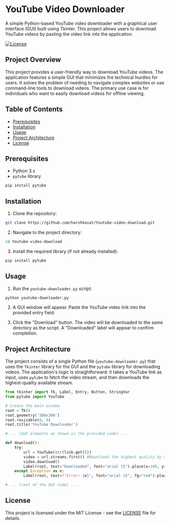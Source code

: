 # YouTube Video Downloader

A simple Python-based YouTube video downloader with a graphical user interface (GUI) built using Tkinter.  This project allows users to download YouTube videos by pasting the video link into the application.

[![License](https://img.shields.io/badge/License-MIT-blue.svg)](https://opensource.org/licenses/MIT)


## Project Overview

This project provides a user-friendly way to download YouTube videos.  The application features a simple GUI that minimizes the technical hurdles for users.  It solves the problem of needing to navigate complex websites or use command-line tools to download videos.  The primary use case is for individuals who want to easily download videos for offline viewing.


## Table of Contents

* [Prerequisites](#prerequisites)
* [Installation](#installation)
* [Usage](#usage)
* [Project Architecture](#project-architecture)
* [License](#license)


## Prerequisites

* Python 3.x
* `pytube` library

```bash
pip install pytube
```

## Installation

1. Clone the repository:

```bash
git clone https://github.com/harshkasat/Youtube-video-download.git
```

2. Navigate to the project directory:

```bash
cd Youtube-video-download
```

3. Install the required library (if not already installed):

```bash
pip install pytube
```


## Usage

1. Run the `youtube-downloader.py` script:

```bash
python youtube-downloader.py
```

2. A GUI window will appear. Paste the YouTube video link into the provided entry field.

3. Click the "Download" button.  The video will be downloaded to the same directory as the script.  A "Downloaded" label will appear to confirm completion.

## Project Architecture

The project consists of a single Python file (`youtube-downloader.py`) that uses the `Tkinter` library for the GUI and the `pytube` library for downloading videos.  The application's logic is straightforward: it takes a YouTube link as input, uses `pytube` to fetch the video stream, and then downloads the highest-quality available stream.


```python
from tkinter import Tk, Label, Entry, Button, StringVar
from pytube import YouTube

# Create the main window
root = Tk()
root.geometry('500x300')
root.resizable(0, 0)
root.title('YouTube Downloader')

# ... (GUI elements as shown in the provided code) ...

def download():
    try:
        url = YouTube(str(link.get()))
        video = url.streams.first() #Downloads the highest quality by default.  Could be improved to allow user selection.
        video.download()
        Label(root, text="Downloaded", font="arial 15").place(x=100, y=120)
    except Exception as e:
        Label(root, text=f"Error: {e}", font="arial 15", fg="red").place(x=100, y=120)

# ... (rest of the GUI code) ...
```


## License

This project is licensed under the MIT License - see the [LICENSE](LICENSE) file for details.

